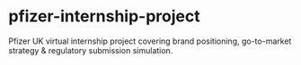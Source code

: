 # pfizer-internship-project
Pfizer UK virtual internship project covering brand positioning, go-to-market strategy &amp; regulatory submission simulation.

